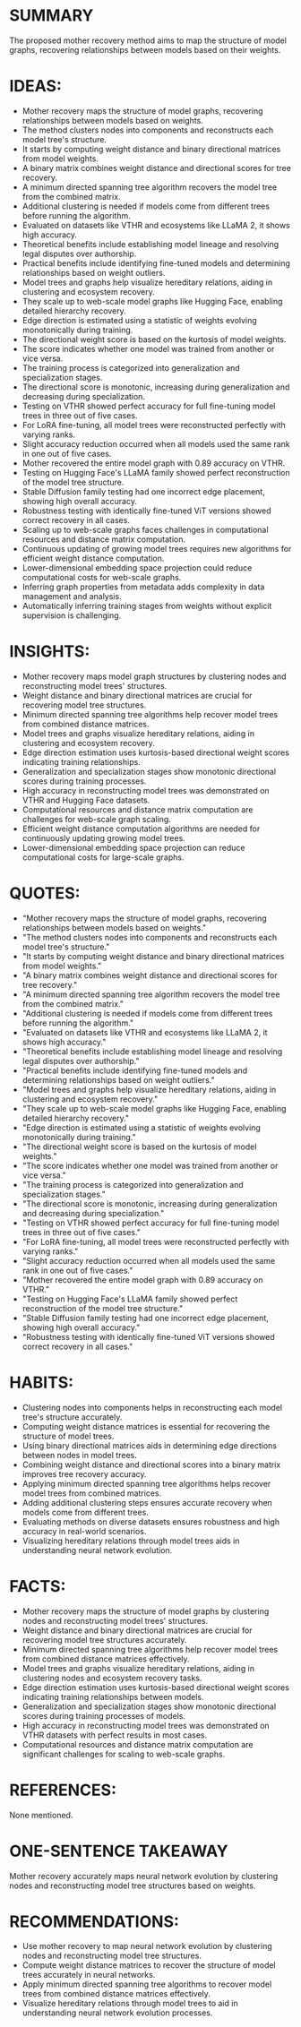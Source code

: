 # SUMMARY
The proposed mother recovery method aims to map the structure of model graphs, recovering relationships between models based on their weights.

# IDEAS:
- Mother recovery maps the structure of model graphs, recovering relationships between models based on weights.
- The method clusters nodes into components and reconstructs each model tree's structure.
- It starts by computing weight distance and binary directional matrices from model weights.
- A binary matrix combines weight distance and directional scores for tree recovery.
- A minimum directed spanning tree algorithm recovers the model tree from the combined matrix.
- Additional clustering is needed if models come from different trees before running the algorithm.
- Evaluated on datasets like VTHR and ecosystems like LLaMA 2, it shows high accuracy.
- Theoretical benefits include establishing model lineage and resolving legal disputes over authorship.
- Practical benefits include identifying fine-tuned models and determining relationships based on weight outliers.
- Model trees and graphs help visualize hereditary relations, aiding in clustering and ecosystem recovery.
- They scale up to web-scale model graphs like Hugging Face, enabling detailed hierarchy recovery.
- Edge direction is estimated using a statistic of weights evolving monotonically during training.
- The directional weight score is based on the kurtosis of model weights.
- The score indicates whether one model was trained from another or vice versa.
- The training process is categorized into generalization and specialization stages.
- The directional score is monotonic, increasing during generalization and decreasing during specialization.
- Testing on VTHR showed perfect accuracy for full fine-tuning model trees in three out of five cases.
- For LoRA fine-tuning, all model trees were reconstructed perfectly with varying ranks.
- Slight accuracy reduction occurred when all models used the same rank in one out of five cases.
- Mother recovered the entire model graph with 0.89 accuracy on VTHR.
- Testing on Hugging Face's LLaMA family showed perfect reconstruction of the model tree structure.
- Stable Diffusion family testing had one incorrect edge placement, showing high overall accuracy.
- Robustness testing with identically fine-tuned ViT versions showed correct recovery in all cases.
- Scaling up to web-scale graphs faces challenges in computational resources and distance matrix computation.
- Continuous updating of growing model trees requires new algorithms for efficient weight distance computation.
- Lower-dimensional embedding space projection could reduce computational costs for web-scale graphs.
- Inferring graph properties from metadata adds complexity in data management and analysis.
- Automatically inferring training stages from weights without explicit supervision is challenging.

# INSIGHTS:
- Mother recovery maps model graph structures by clustering nodes and reconstructing model trees' structures.
- Weight distance and binary directional matrices are crucial for recovering model tree structures.
- Minimum directed spanning tree algorithms help recover model trees from combined distance matrices.
- Model trees and graphs visualize hereditary relations, aiding in clustering and ecosystem recovery.
- Edge direction estimation uses kurtosis-based directional weight scores indicating training relationships.
- Generalization and specialization stages show monotonic directional scores during training processes.
- High accuracy in reconstructing model trees was demonstrated on VTHR and Hugging Face datasets.
- Computational resources and distance matrix computation are challenges for web-scale graph scaling.
- Efficient weight distance computation algorithms are needed for continuously updating growing model trees.
- Lower-dimensional embedding space projection can reduce computational costs for large-scale graphs.

# QUOTES:
- "Mother recovery maps the structure of model graphs, recovering relationships between models based on weights."
- "The method clusters nodes into components and reconstructs each model tree's structure."
- "It starts by computing weight distance and binary directional matrices from model weights."
- "A binary matrix combines weight distance and directional scores for tree recovery."
- "A minimum directed spanning tree algorithm recovers the model tree from the combined matrix."
- "Additional clustering is needed if models come from different trees before running the algorithm."
- "Evaluated on datasets like VTHR and ecosystems like LLaMA 2, it shows high accuracy."
- "Theoretical benefits include establishing model lineage and resolving legal disputes over authorship."
- "Practical benefits include identifying fine-tuned models and determining relationships based on weight outliers."
- "Model trees and graphs help visualize hereditary relations, aiding in clustering and ecosystem recovery."
- "They scale up to web-scale model graphs like Hugging Face, enabling detailed hierarchy recovery."
- "Edge direction is estimated using a statistic of weights evolving monotonically during training."
- "The directional weight score is based on the kurtosis of model weights."
- "The score indicates whether one model was trained from another or vice versa."
- "The training process is categorized into generalization and specialization stages."
- "The directional score is monotonic, increasing during generalization and decreasing during specialization."
- "Testing on VTHR showed perfect accuracy for full fine-tuning model trees in three out of five cases."
- "For LoRA fine-tuning, all model trees were reconstructed perfectly with varying ranks."
- "Slight accuracy reduction occurred when all models used the same rank in one out of five cases."
- "Mother recovered the entire model graph with 0.89 accuracy on VTHR."
- "Testing on Hugging Face's LLaMA family showed perfect reconstruction of the model tree structure."
- "Stable Diffusion family testing had one incorrect edge placement, showing high overall accuracy."
- "Robustness testing with identically fine-tuned ViT versions showed correct recovery in all cases."

# HABITS:
- Clustering nodes into components helps in reconstructing each model tree's structure accurately.
- Computing weight distance matrices is essential for recovering the structure of model trees.
- Using binary directional matrices aids in determining edge directions between nodes in model trees.
- Combining weight distance and directional scores into a binary matrix improves tree recovery accuracy.
- Applying minimum directed spanning tree algorithms helps recover model trees from combined matrices.
- Adding additional clustering steps ensures accurate recovery when models come from different trees.
- Evaluating methods on diverse datasets ensures robustness and high accuracy in real-world scenarios.
- Visualizing hereditary relations through model trees aids in understanding neural network evolution.

# FACTS:
- Mother recovery maps the structure of model graphs by clustering nodes and reconstructing model trees' structures.
- Weight distance and binary directional matrices are crucial for recovering model tree structures accurately.
- Minimum directed spanning tree algorithms help recover model trees from combined distance matrices effectively.
- Model trees and graphs visualize hereditary relations, aiding in clustering nodes and ecosystem recovery tasks.
- Edge direction estimation uses kurtosis-based directional weight scores indicating training relationships between models.
- Generalization and specialization stages show monotonic directional scores during training processes of models.
- High accuracy in reconstructing model trees was demonstrated on VTHR datasets with perfect results in most cases.
- Computational resources and distance matrix computation are significant challenges for scaling to web-scale graphs.

# REFERENCES:
None mentioned.

# ONE-SENTENCE TAKEAWAY
Mother recovery accurately maps neural network evolution by clustering nodes and reconstructing model tree structures based on weights.

# RECOMMENDATIONS:
- Use mother recovery to map neural network evolution by clustering nodes and reconstructing model tree structures.
- Compute weight distance matrices to recover the structure of model trees accurately in neural networks.
- Apply minimum directed spanning tree algorithms to recover model trees from combined distance matrices effectively.
- Visualize hereditary relations through model trees to aid in understanding neural network evolution processes.
